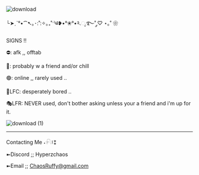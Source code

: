 ![download](https://github.com/user-attachments/assets/ce7144d5-29be-456a-9c0e-afb99b2a20d8)

└➤ˏˋ°•⁀➷｡･:˚:✧｡₊˚ˑ༄ؘ❥•°❀°•༢.ೃ࿐˚ ༘♡ ⋆｡˚ ❀

SIGNS !!

⛔: afk ,, offtab

🌙: probably w a friend and/or chill

🟢: online ,, rarely used ..

💬LFC: desperately bored ..

🎭LFR: NEVER used, don't bother asking unless your a friend and i'm up for it.

![download (1)](https://github.com/user-attachments/assets/f4bfd938-a2b9-469f-8a6d-62def5c398b2)
_________________________

Contacting Me ˖𓍯፤⁑

➼Discord ;; Hyperzchaos

➼Email ;; ChaosRuffy@gmail.com


